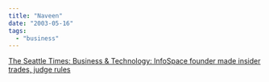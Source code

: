 ```yaml
---
title: "Naveen"
date: "2003-05-16"
tags: 
  - "business"
---
```


[The Seattle Times: Business & Technology: InfoSpace founder made insider trades, judge rules](http://seattletimes.nwsource.com/html/businesstechnology/134749050_jain16.html "The Seattle Times: Business & Technology: InfoSpace founder made insider trades, judge rules")
